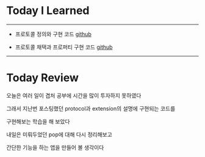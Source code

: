 # Today I Learned

---

- 프로토콜 정의와 구현 코드 [github](https://github.com/VincentGeranium/Swift-Study/tree/master/2019-06-16-protocol-Example.playground)

- 프로토콜 채택과 프로퍼티 구현 코드 [github](https://github.com/VincentGeranium/Swift-Study/tree/master/2019-06-16-protocol-property-Study.playground)

---

# Today Review

오늘은 여러 일이 겹처 공부에 시간을 많이 투자하지 못하였다

그래서 지난번 포스팅했던 protocol과 extension의 설명에 구현되는 코드를

구현해보는 학습을 해 보았다

내일은 미뤄두었던 pop에 대해 다시 정리해보고

간단한 기능을 하는 앱을 만들어 볼 생각이다
